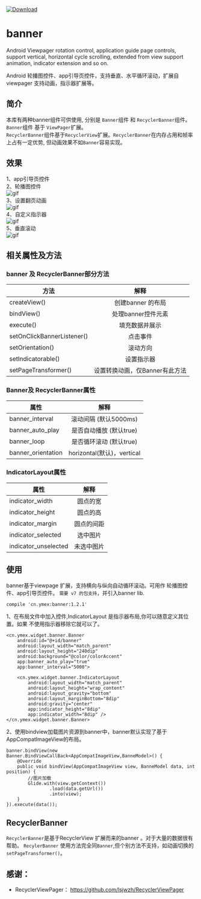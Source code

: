 [ ![Download](https://api.bintray.com/packages/ymex/maven/banner/images/download.svg) ](https://bintray.com/ymex/maven/banner/_latestVersion)

# banner

Android Viewpager rotation control, application guide page controls, support vertical, horizontal cycle scrolling, extended from view support animation, indicator extension and so on.


Android 轮播图控件、app引导页控件，支持垂直、水平循环滚动，扩展自viewpager 支持动画，指示器扩展等。<br>

## 简介

本库有两种banner组件可供使用, 分别是 `Banner`组件 和 `RecyclerBanner`组件。<br>
`Banner`组件 基于 `ViewPager`扩展。 <br>
`RecyclerBanner`组件基于`RecyclerView`扩展。`RecyclerBanner`在内存占用和帧率上占有一定优势,
但动画效果不如`Banner`容易实现。<br>

## 效果
1、app引导页控件<br>
2、轮播图控件<br>
![gif](https://github.com/ymex/banner/blob/master/art/GIF-d.gif)<br>
3、设置翻页动画<br>
![gif](https://github.com/ymex/banner/blob/master/art/GIF-a.gif)<br>
4、自定义指示器<br>
![gif](https://github.com/ymex/banner/blob/master/art/GIF-i.gif)<br>
5、垂直滚动<br>
![gif](https://github.com/ymex/banner/blob/master/art/GIF-v.gif)<br>

## 相关属性及方法

### banner 及 RecyclerBanner部分方法
| 方法        | 解释   |
| --------   | :-----:  |
|createView()|创建banner 的布局|
|bindView()|处理banner控件元素|
|execute()|填充数据并展示|
|setOnClickBannerListener()|点击事件|
|setOrientation()|滚动方向|
|setIndicatorable()|设置指示器|
|setPageTransformer()|设置转换动画，仅Banner有此方法|


### Banner及 RecyclerBanner属性


| 属性        | 解释   |
| --------   | :-----:  |
|banner_interval|滚动间隔 (默认5000ms)|
|banner_auto_play|是否自动播放 (默认true)|
|banner_loop|是否循环滚动 (默认true)|
|banner_orientation|horizontal(默认)，vertical|

### IndicatorLayout属性
| 属性        | 解释   |
| --------   | :-----:  |
|indicator_width|圆点的宽|
|indicator_height|圆点的高|
|indicator_margin|圆点的间距|
|indicator_selected|选中图片|
|indicator_unselected|未选中图片|

 

## 使用
banner基于viewpage 扩展，支持横向与纵向自动循环滚动。可用作 轮播图控件、app引导页控件。 
`需要 v7 的包支持`，并引入banner lib.

```
compile 'cn.ymex:banner:1.2.1'
```

1、在布局文件中加入控件,IndicatorLayout 是指示器布局,你可以随意定义其位置。如果 不使用指示器移除它就可以了。
```
<cn.ymex.widget.banner.Banner
    android:id="@+id/banner"
    android:layout_width="match_parent"
    android:layout_height="240dip"
    android:background="@color/colorAccent"
    app:banner_auto_play="true"
    app:banner_interval="5000">

    <cn.ymex.widget.banner.IndicatorLayout
        android:layout_width="match_parent"
        android:layout_height="wrap_content"
        android:layout_gravity="bottom"
        android:layout_marginBottom="8dip"
        android:gravity="center"
        app:indicator_height="8dip"
        app:indicator_width="8dip" />
</cn.ymex.widget.banner.Banner>
```

2、使用bindview加载图片资源到banner中，banner默认实现了基于AppCompatImageView的布局。

```
banner.bindView(new Banner.BindViewCallBack<AppCompatImageView,BanneModel>() {
    @Override
    public void bindView(AppCompatImageView view, BanneModel data, int position) {
        //图片加载 
        Glide.with(view.getContext())
                .load(data.getUrl())
                .into(view);
    }
}).execute(data());
```


## RecyclerBanner

`RecyclerBanner`是基于RecyclerView 扩展而来的banner 。对于大量的数据很有帮助。
`RecylerBanner` 使用方法完全同`Banner`,但个别方法不支持，如动画切换的`setPageTransformer()`。


## 感谢：

- RecyclerViewPager： https://github.com/lsjwzh/RecyclerViewPager